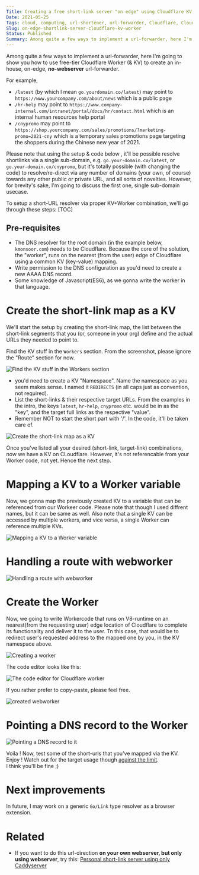 ```yaml
---
Title: Creating a free short-link server "on edge" using Cloudflare KV with Worker
Date: 2021-05-25
Tags: cloud, computing, url-shortener, url-forwarder, Cloudflare, Cloudflare Worker, Cloudflare KV, Workers KV, on edge, free, go-link
Slug: on-edge-shortlink-server-cloudflare-kv-worker
Status: Published
Summary: Among quite a few ways to implement a url-forwarder, here I'm going to show you how to use free-tier Cloudflare Worker (& KV) to create an in-house, on-edge, no-webserver url-forwarder
---
```


Among quite a few ways to implement a url-forwarder, here I'm going to show you how to use free-tier Cloudflare Worker (& KV) to create an in-house, on-edge, **no-webserver** url-forwarder.

For example,
* `/latest` (by which I mean `go.yourdomain.co/latest`) may point to `https://www.yourcompany.com/about/news` which is a public page
* `/hr-help` may point to `https://www.company-internal.com/intranet/portal/docs/hr/contact.html` which is an internal human resources help portal
* `/cnypromo` may point to `https://shop.yourcompany.com/sales/promotions/?marketing-promo=2021-cny` which is a temporary sales promotions page targeting the shoppers during the Chinese new year of 2021.

Please note that using the setup & code below , it'll be possible resolve shortlinks via a single sub-domain, e.g. `go.your-domain.co/latest`, or `go.your-domain.co/cnypromo`, but it's totally possible (with changing the code) to resolve/re-direct via any number of domains (your own, of course) towards any other public or private URL, and all sorts of novelties. However, for brevity's sake, I'm going to discuss the first one, single sub-domain usecase.

To setup a short-URL resolver via proper KV+Worker combination, we'll go through these steps:
[TOC]


## Pre-requisites

* The DNS resolver for the root domain (in the example below, `kmonsoor.com`) needs to be Cloudflare. Because the core of the solution, the "worker", runs on the nearest (from the user) edge of Cloudflare using a common KV (key-value) mapping.
* Write permission to the DNS configuration as you'd need to create a new AAAA DNS record.
* Some knowledge of Javascript(ES6), as we gonna write the worker in that language.


# Create the short-link map as a KV

We'll start the setup by creating the short-link map, the list between the short-link segments that you (or, someone in your org) define and the actual URLs they needed to point to.

Find the KV stuff in the `Workers` section. From the screenshot, please ignore the "Route" section for now.  

![Find the KV stuff in the Workers section](https://i.imgur.com/b2Rk45u.png)

 * you'd need to create a KV "Namespace". Name the namespace as you seem makes sense. I named it `REDIRECTS` (in all caps just as convention, not required). 
 * List the short-links & their respective target URLs. From the examples in the intro, the keys `latest`, `hr-help`, `cnypromo` etc. would be in as the "key", and the target full links as the respective "value".
 * Remember NOT to start the short part with '/'. In the code, it'll be taken care of.


![Create the short-link map as a KV](https://i.imgur.com/jkC8bSr.png)

Once you've listed all your desired (short-link, target-link) combinations, now we have a KV on CLoudflare. However, it's not referencable from your Worker code, not yet. Hence the next step.

# Mapping a KV to a Worker variable

Now, we gonna map the previously created KV to a variable that can be referenced from our Workeer code. Please note that though I used diffrent names, but it can be same as well. Also note that a single KV can be accessed by multiple workers, and vice versa, a single Worker can reference multiple KVs.

![Mapping a KV to a Worker variable](https://i.imgur.com/lb7G9si.png)


# Handling a route with webworker


![Handling a route with webworker](https://i.imgur.com/KohHRfR.png)


# Create the Worker

Now, we going to write Workercode that runs on V8-runtime on an nearest(from the requesting user) edge location of Cloudflare to complete its functionality and deliver it to the user. Tn this case, that would be to redirect user's requested address to the mapped one by you, in the KV namespace above.

![Creating a worker](https://i.imgur.com/eNfZNyN.png)

The code editor looks like this:  

![The code editor for Cloudflare worker](https://i.imgur.com/pb9AE9v.png)

If you rather prefer to copy-paste, please feel free.

<script src="http://gist-it.appspot.com/https://gist.github.com/kmonsoor/dc9f96660423c96471f8574ba018d867#file-url-forwarder-worker-cloudflare-js"></script>

![created webworker](https://i.imgur.com/XSdKB56.png)

# Pointing a DNS record to the Worker

![Pointing a DNS record to it](https://i.imgur.com/62bk7pe.png)

Voila ! Now, test some of the short-urls that you've mapped via the KV. Enjoy !
Watch out for the target usage though [against the limit](https://developers.cloudflare.com/workers/platform/limits#worker-limits).  
I think you'll be fine ;)

# Next improvements

In future, I may work on a generic `Go/Link` type resolver as a browser extension. 

# Related
 * If you want to do this url-direction **on your own webserver, but only using webserver**, try this: [Personal short-link server using only Caddyserver](https://blog.kmonsoor.com/personal-shortlink-server-using-Caddy/)
